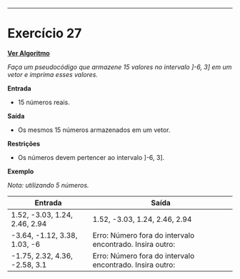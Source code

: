 ---
# Exercício 27

[**Ver Algoritmo**](Algoritmo27.md)

*Faça um pseudocódigo que armazene 15 valores no intervalo ]-6, 3] em um vetor e imprima esses valores.*

**Entrada**

- 15 números reais.

**Saída**

- Os mesmos 15 números armazenados em um vetor.

**Restrições**

- Os números devem pertencer ao intervalo ]-6, 3].

**Exemplo**

*Nota: utilizando 5 números.*

| Entrada                                            | Saída                                   |
|----------------------------------------------------|-----------------------------------------|
| 1.52, -3.03, 1.24, 2.46, 2.94                       | 1.52, -3.03, 1.24, 2.46, 2.94           |
| -3.64, -1.12, 3.38, 1.03, -6                       | Erro: Número fora do intervalo encontrado. Insira outro: |
| -1.75, 2.32, 4.36, -2.58, 3.1                      | Erro: Número fora do intervalo encontrado. Insira outro: |
